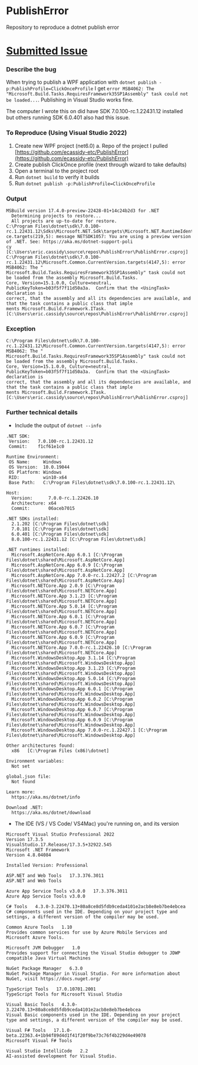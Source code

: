 # PublishError
Repository to reproduce a dotnet publish error

# [Submitted Issue](https://github.com/dotnet/sdk/issues/28403)
### Describe the bug
When trying to publish a WPF application with `dotnet publish -p:PublishProfile=ClickOnceProfile` I get `error MSB4062: The "Microsoft.Build.Tasks.RequiresFramework35SP1Assembly" task could not be loaded...`. Publishing in Visual Studio works fine.

The computer I wrote this on did have SDK 7.0.100-rc.1.22431.12 installed but others running SDK 6.0.401 also had this issue.

### To Reproduce (Using Visual Studio 2022)
1. Create new WPF project (net6.0)
    a. Repo of the project I pulled [https://github.com/ecassidy-etc/PublishError](https://github.com/ecassidy-etc/PublishError)
3. Create publish ClickOnce profile (next through wizard to take defaults)
4. Open a terminal to the project root
5. Run `dotnet build` to verify it builds
6. Run `dotnet publish -p:PublishProfile=ClickOnceProfile`

### Output
```
MSBuild version 17.4.0-preview-22428-01+14c24b2d3 for .NET
  Determining projects to restore...
  All projects are up-to-date for restore.
C:\Program Files\dotnet\sdk\7.0.100-rc.1.22431.12\Sdks\Microsoft.NET.Sdk\targets\Microsoft.NET.RuntimeIdentifierInferen
ce.targets(219,5): message NETSDK1057: You are using a preview version of .NET. See: https://aka.ms/dotnet-support-poli
cy [C:\Users\eric.cassidy\source\repos\PublishError\PublishError.csproj]
C:\Program Files\dotnet\sdk\7.0.100-rc.1.22431.12\Microsoft.Common.CurrentVersion.targets(4147,5): error MSB4062: The "
Microsoft.Build.Tasks.RequiresFramework35SP1Assembly" task could not be loaded from the assembly Microsoft.Build.Tasks.
Core, Version=15.1.0.0, Culture=neutral, PublicKeyToken=b03f5f7f11d50a3a.  Confirm that the <UsingTask> declaration is
correct, that the assembly and all its dependencies are available, and that the task contains a public class that imple
ments Microsoft.Build.Framework.ITask. [C:\Users\eric.cassidy\source\repos\PublishError\PublishError.csproj]
```

### Exception
```
C:\Program Files\dotnet\sdk\7.0.100-rc.1.22431.12\Microsoft.Common.CurrentVersion.targets(4147,5): error MSB4062: The "
Microsoft.Build.Tasks.RequiresFramework35SP1Assembly" task could not be loaded from the assembly Microsoft.Build.Tasks.
Core, Version=15.1.0.0, Culture=neutral, PublicKeyToken=b03f5f7f11d50a3a.  Confirm that the <UsingTask> declaration is
correct, that the assembly and all its dependencies are available, and that the task contains a public class that imple
ments Microsoft.Build.Framework.ITask. [C:\Users\eric.cassidy\source\repos\PublishError\PublishError.csproj]
```

### Further technical details
- Include the output of `dotnet --info`
```
.NET SDK:
 Version:   7.0.100-rc.1.22431.12
 Commit:    f1cf61e1c0

Runtime Environment:
 OS Name:     Windows
 OS Version:  10.0.19044
 OS Platform: Windows
 RID:         win10-x64
 Base Path:   C:\Program Files\dotnet\sdk\7.0.100-rc.1.22431.12\

Host:
  Version:      7.0.0-rc.1.22426.10
  Architecture: x64
  Commit:       06aceb7015

.NET SDKs installed:
  2.1.202 [C:\Program Files\dotnet\sdk]
  7.0.101 [C:\Program Files\dotnet\sdk]
  6.0.401 [C:\Program Files\dotnet\sdk]
  8.0.100-rc.1.22431.12 [C:\Program Files\dotnet\sdk]

.NET runtimes installed:
  Microsoft.AspNetCore.App 6.0.1 [C:\Program Files\dotnet\shared\Microsoft.AspNetCore.App]
  Microsoft.AspNetCore.App 6.0.9 [C:\Program Files\dotnet\shared\Microsoft.AspNetCore.App]
  Microsoft.AspNetCore.App 7.0.0-rc.1.22427.2 [C:\Program Files\dotnet\shared\Microsoft.AspNetCore.App]
  Microsoft.NETCore.App 2.0.9 [C:\Program Files\dotnet\shared\Microsoft.NETCore.App]
  Microsoft.NETCore.App 3.1.23 [C:\Program Files\dotnet\shared\Microsoft.NETCore.App]
  Microsoft.NETCore.App 5.0.14 [C:\Program Files\dotnet\shared\Microsoft.NETCore.App]
  Microsoft.NETCore.App 6.0.1 [C:\Program Files\dotnet\shared\Microsoft.NETCore.App]
  Microsoft.NETCore.App 6.0.7 [C:\Program Files\dotnet\shared\Microsoft.NETCore.App]
  Microsoft.NETCore.App 6.0.9 [C:\Program Files\dotnet\shared\Microsoft.NETCore.App]
  Microsoft.NETCore.App 7.0.0-rc.1.22426.10 [C:\Program Files\dotnet\shared\Microsoft.NETCore.App]
  Microsoft.WindowsDesktop.App 3.1.14 [C:\Program Files\dotnet\shared\Microsoft.WindowsDesktop.App]
  Microsoft.WindowsDesktop.App 3.1.23 [C:\Program Files\dotnet\shared\Microsoft.WindowsDesktop.App]
  Microsoft.WindowsDesktop.App 5.0.14 [C:\Program Files\dotnet\shared\Microsoft.WindowsDesktop.App]
  Microsoft.WindowsDesktop.App 6.0.1 [C:\Program Files\dotnet\shared\Microsoft.WindowsDesktop.App]
  Microsoft.WindowsDesktop.App 6.0.2 [C:\Program Files\dotnet\shared\Microsoft.WindowsDesktop.App]
  Microsoft.WindowsDesktop.App 6.0.7 [C:\Program Files\dotnet\shared\Microsoft.WindowsDesktop.App]
  Microsoft.WindowsDesktop.App 6.0.9 [C:\Program Files\dotnet\shared\Microsoft.WindowsDesktop.App]
  Microsoft.WindowsDesktop.App 7.0.0-rc.1.22427.1 [C:\Program Files\dotnet\shared\Microsoft.WindowsDesktop.App]

Other architectures found:
  x86   [C:\Program Files (x86)\dotnet]

Environment variables:
  Not set

global.json file:
  Not found

Learn more:
  https://aka.ms/dotnet/info

Download .NET:
  https://aka.ms/dotnet/download
```
- The IDE (VS / VS Code/ VS4Mac) you're running on, and its version
```
Microsoft Visual Studio Professional 2022
Version 17.3.5
VisualStudio.17.Release/17.3.5+32922.545
Microsoft .NET Framework
Version 4.8.04084

Installed Version: Professional

ASP.NET and Web Tools   17.3.376.3011
ASP.NET and Web Tools

Azure App Service Tools v3.0.0   17.3.376.3011
Azure App Service Tools v3.0.0

C# Tools   4.3.0-3.22470.13+80a8ce8d5fdb9ceda4101e2acb8e8eb7be4ebcea
C# components used in the IDE. Depending on your project type and settings, a different version of the compiler may be used.

Common Azure Tools   1.10
Provides common services for use by Azure Mobile Services and Microsoft Azure Tools.

Microsoft JVM Debugger   1.0
Provides support for connecting the Visual Studio debugger to JDWP compatible Java Virtual Machines

NuGet Package Manager   6.3.0
NuGet Package Manager in Visual Studio. For more information about NuGet, visit https://docs.nuget.org/

TypeScript Tools   17.0.10701.2001
TypeScript Tools for Microsoft Visual Studio

Visual Basic Tools   4.3.0-3.22470.13+80a8ce8d5fdb9ceda4101e2acb8e8eb7be4ebcea
Visual Basic components used in the IDE. Depending on your project type and settings, a different version of the compiler may be used.

Visual F# Tools   17.1.0-beta.22363.4+1b94f89d4d1f41f20f9be73c76f4b229d4e49078
Microsoft Visual F# Tools

Visual Studio IntelliCode   2.2
AI-assisted development for Visual Studio.
```